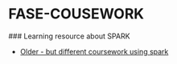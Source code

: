 # FASE-COUSEWORK


### Learning resource about SPARK
* [Older - but different coursework using spark](https://github.com/aakamenov/formal-approaches-to-SE-coursework)
